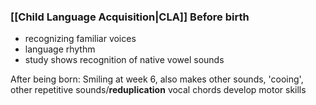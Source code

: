 ### [[Child Language Acquisition|CLA]] Before birth
- recognizing familiar voices 
- language rhythm
- study shows recognition of native vowel sounds

After being born:
Smiling at week 6, also makes other sounds, 'cooing', other repetitive sounds/**reduplication**
vocal chords develop motor skills 